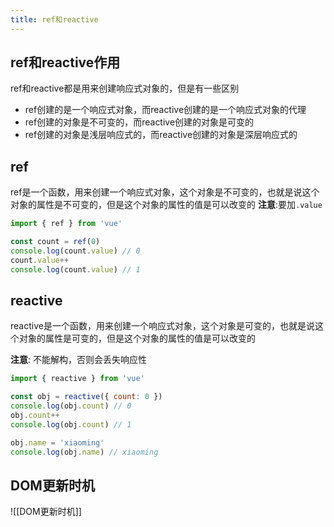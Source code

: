 ```yaml
---
title: ref和reactive
---
```


## ref和reactive作用

ref和reactive都是用来创建响应式对象的，但是有一些区别

- ref创建的是一个响应式对象，而reactive创建的是一个响应式对象的代理
- ref创建的对象是不可变的，而reactive创建的对象是可变的
- ref创建的对象是浅层响应式的，而reactive创建的对象是深层响应式的

## ref

ref是一个函数，用来创建一个响应式对象，这个对象是不可变的，也就是说这个对象的属性是不可变的，但是这个对象的属性的值是可以改变的
**注意**:要加`.value`

```js
import { ref } from 'vue'

const count = ref(0)
console.log(count.value) // 0
count.value++
console.log(count.value) // 1
```

## reactive

reactive是一个函数，用来创建一个响应式对象，这个对象是可变的，也就是说这个对象的属性是可变的，但是这个对象的属性的值是可以改变的

**注意**: 不能解构，否则会丢失响应性

```js
import { reactive } from 'vue'

const obj = reactive({ count: 0 })
console.log(obj.count) // 0
obj.count++
console.log(obj.count) // 1

obj.name = 'xiaoming'
console.log(obj.name) // xiaoming
```

## DOM更新时机

![[DOM更新时机]]
